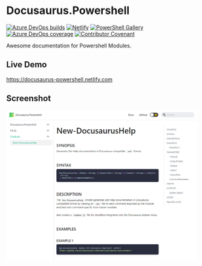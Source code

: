 # Docusaurus.Powershell

[![Azure DevOps builds](https://img.shields.io/azure-devops/build/rob0397/Docusaurus.Powershell/2?label=Azure%20Pipelines&style=flat-square)](https://dev.azure.com/rob0397/Docusaurus.Powershell/_build)
[![Netlify](https://img.shields.io/netlify/0f0b21b3-3caf-40a6-aaf8-4bc926523a0f?label=Netlify&style=flat-square)](https://app.netlify.com/sites/docusaurus-powershell/deploys/5da9a382df61220008fb04c0)
[![PowerShell Gallery](https://img.shields.io/powershellgallery/dt/Alt3.Docusaurus.Powershell?style=flat-square)](https://www.powershellgallery.com/packages/Alt3.Docusaurus.Powershell)
[![Azure DevOps coverage](https://img.shields.io/azure-devops/coverage/rob0397/Docusaurus.Powershell/2?style=flat-square)](https://dev.azure.com/rob0397/Docusaurus.Powershell/_build)
[![Contributor Covenant](https://img.shields.io/badge/Contributor%20Covenant-v1.4%20adopted-ff69b4.svg?style=flat-square)](code-of-conduct.md)

Awesome documentation for Powershell Modules.

## Live Demo

https://docusaurus-powershell.netlify.com

## Screenshot

![Screenshot](docusaurus/static/img/screenshot.png "Screenshot")

